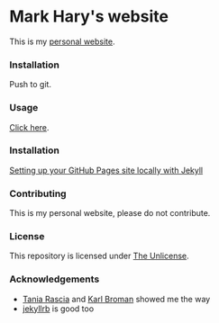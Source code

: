 # Mark Hary's website

This is my [personal website](https://markhary.github.io).


### Installation

Push to git.

### Usage

[Click here](https://markhary.github.io).

### Installation
[Setting up your GitHub Pages site locally with Jekyll](https://help.github.com/articles/setting-up-your-github-pages-site-locally-with-jekyll/)

### Contributing
This is my personal website, please do not contribute.

### License
This repository is licensed under [The Unlicense](LICENSE.md).

### Acknowledgements
* [Tania Rascia](https://www.taniarascia.com/make-a-static-website-with-jekyll/) and [Karl Broman](kbroman.org) showed me the way
* [jekyllrb](https://jekyllrb.com/docs) is good too
